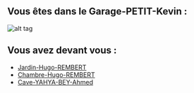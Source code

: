 ## Vous êtes dans le Garage-PETIT-Kevin :

![alt tag](https://camo.githubusercontent.com/3732fc3b9762afcffc0bfef5f5e0b7b0c82c878447720062df037160d7b29e33/68747470733a2f2f73742e687a63646e2e636f6d2f73696d67732f70696374757265732f676172616765732f6869732d647265616d2d6361722d6761726167652d6761726167652d656e76792d696d677e646334313139333430313666323736395f342d353738382d312d316334623738322e6a7067)

## Vous avez devant vous :

- [Jardin-Hugo-REMBERT](https://github.com/Yahyabey48/tp-labyrinthe/tree/Jardin-Hugo-REMBERT/Jardin-Hugo-REMBERT.md)
- [Chambre-Hugo-REMBERT](https://github.com/Yahyabey48/tp-labyrinthe/tree/Chambre-Hugo-REMBERT/Chambre-Hugo-REMBERT.md)
- [Cave-YAHYA-BEY-Ahmed](https://github.com/Yahyabey48/tp-labyrinthe/blob/60d53cd36679a1370fc5843acc2874731f12bbf5/Cave-YAHYA-BEY-Ahmed.md)



